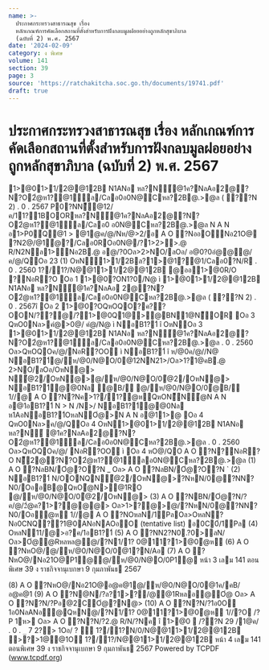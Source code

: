 ```yaml
---
name: >-
  ประกาศกระทรวงสาธารณสุข เรื่อง
  หลักเกณฑ์การคัดเลือกสถานที่ตั้งสำหรับการฝังกลบมูลฝอยอย่างถูกหลักสุขาภิบาล
  (ฉบับที่ 2) พ.ศ. 2567
date: '2024-02-09'
category: ง พิเศษ
volume: 141
section: 39
page: 3
source: 'https://ratchakitcha.soc.go.th/documents/19741.pdf'
draft: true
---
```


# ประกาศกระทรวงสาธารณสุข เรื่อง หลักเกณฑ์การคัดเลือกสถานที่ตั้งสำหรับการฝังกลบมูลฝอยอย่างถูกหลักสุขาภิบาล (ฉบับที่ 2) พ.ศ. 2567

1>@01>1/2@@12B N1ANอ หล?N์@1ค?NลAอ2@?N?O2ํ@ห1?@1ัล/Cลอ0อ0N@Cหล?2B@.>@ล ( ??N 2) . 0 . 2567 P0?NN็@12/ค/11?1BOORหล?N์@1ค?NลAอ2@?N?O2ํ@ห1?@1ัล/Cลอ0 อ0N@Cหล?2B@.>@ล N A N อ1>P0์Q@1 > @1@ค/@/Nห/@>2/อ A O ?NออONอ21O@ ?N2@/@1ํ@?/Cลอ0ROอ0N@/?1>2>>.@ R/N2Nล1>Nอ2B.@ อ@/?0Oล>2>NO/ลOอ/ อ@0?0อํ@@@/ค/@/QOอ 23 (1) OหN1>1/2Bล?1>@1?@1/Cลอ0?N/R . 0 . 2560 1?/1?/N@@11>1/2@@12B @ออ1>@0R/O ?NอR?O Oอ 1 1>@0?ON1?0/N@ ì 1>@01>1/2@@12B N1ANอ หล?N์@1ค?NลAอ 2@?N?O2ํ@ห1?@1ัล/Cลอ0อ0N@Cหล?2B@.>@ล ( ??N 2) . 0 . 2567î Oอ 2 1>@0?OQหOQO?ค??OON/??@/?1>@0Q1@>@BN1@N็OR Oอ 3 QหO0Nล>คํ@>0@/ คํ@/N@ ì NอB1?1์ î OหNOอ 3 1>@01>1/2@@12B N1ANอ หล?N์@1ค?NลAอ2@?N?O2ํ@ห1?@1ัล/Cลอ0อ0N@Cหล?2B@.>@ล . 0 . 2560 Oล>QหOQOค/@/NอR?OO ì NอB1?1์ î ห/@0ค/@//N@ NอB1?1์@/ห/@0/N@O/0@12NN21>/Oล>1?1@คB.@ 2>NO/ลOอ/OหN@> N่@2/OหN@>@/ห/@0/N@O/0่@2/OหN@> NอB1?1์่@@0Nล ่@B/ @/ห/@0/N@O/0่@B/ 1//@ A O ?N?Nค>1?/1?ํ@หQหON็N่@N A N อ@1อB1?1์ N > N /N>/ NอB1?1์่@@0Nล ห1AอNอB1?1์OหลNOํ@>N A N อ@11>@ Oอ 4 QหO0Nล>ค/@/QOอ 4 OหN1>@01>1/2@@12B N1ANอ หล?N์ @1ค?NลAอ2@?N?O2ํ@ห1?@1ัล/Cลอ0อ0N@Cหล?2B@.>@ล . 0 . 2560 Oล>QหOQOค/@/ NอR?OO ì Oอ 4 หO@/QO A O ?N?NอR?O N็2@?N?O2ํ@ห1?@1ัลอ0N@Cหล?2B@.>@ล (1) A O ?NลBN/Oํ@?O?N _ Oล> A O ?NลBN/Oํ@?O?N ` (2) NอB1?1์ N/OONQN่@2/OหN@>?NหN/0@?NN?N0/OออB@QหOํ@N>@1RO @/ห/@0/N@O/0่@2/OหN@> (3) A O ?NBN/Oํ@?N/?ค/@/2ํ@ค?1>?@@@> Oล>1>?@>@/?NหN/0@?NN?N0/Oอํ@ห 1//@ A O ?NOหลN/1PลOล>OหลN?Nอ0CNQ??1@0ANอNAOอO (tentative list) อ0C0์/1Pล (4) OหลN11/@>อ?ค/1อB1?1์ (5) A O ?NN2?N0.?0>ลN/ Oล>Oํ@่@Rหลหล@@/?N1/1? 0@11?1>@0ํ@ห (6) A O ?NหO@/@/ห/@0/N@O/0@1?N/Aอ (7) A O ?NหO@/Nอ21O@P1@@/ห/@0/N@O/0P1@ หน้า 3 เลม 141 ตอนพิเศษ 39 ง ราชกิจจานุเบกษา 9 กุมภาพันธ 2567

(8) A O ?NหO@/Nอ21O@อ@ค@1@/ห/@0/N@O/0@1ค/คB/อ@ค@1 (9) A O ?N@N/?ล?1>?/@@1Rหลอ@Oํ@ Oล> A O ?N?N/?Pอ@2COํ@?N@> (10) A O ?N?N/?1อ0O 1อ0NลANอ@QหN@/?N1/1? 0@11?1>@0ํ@ห 1//?O /?P 1ห> Oล> A O ?N?N/?2.@ R/N/?Nค î 1>@0  /??N 29 /1@ค/ . 0 . `_` 7 2?> 1Oอ/ ? ์ 1?/1?N/0/N@@11>1/2@@12B >?>1@@1O 1?/1?/N@@11>1/2@@12B หน้า 4 เลม 141 ตอนพิเศษ 39 ง ราชกิจจานุเบกษา 9 กุมภาพันธ 2567 Powered by TCPDF (www.tcpdf.org)
